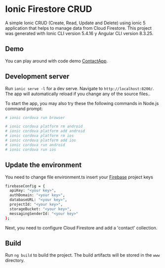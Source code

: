 # Ionic Firestore CRUD
A simple Ionic CRUD (Create, Read, Update and Delete) using ionic 5 application that helps to manage data from Cloud Firestore.
This project was generated with Ionic CLI version 5.4.16 y Angular CLI version 8.3.25.

## Demo
You can play around with code demo [ContactApp](https://stt-contactsapp.web.app).

## Development server
Run `ionic serve -l` for a dev serve. Navigate to `http://localhost:8200/`. The app will automatically reload if you change any of the source files..

To start the app, you may also try these the following commands in Node.js command prompt:
```sh
# ionic cordova run browser

# ionic cordova platform rm android
# ionic cordova platform add android
# ionic cordova platform rm ios
# ionic cordova platform add ios
# ionic cordova run android
# ionic cordova run ios
```

## Update the environment
You need to change file environment.ts insert your [Firebase](https://firebase.google.com/?hl=es) project keys
```sh
firebaseConfig = {
  apiKey: "<your key>",
  authDomain: "<your key>",
  databaseURL: "<your key>",
  projectId: "<your key>",
  storageBucket: "<your key>",
  messagingSenderId: "<your key>"
};
``` 
Next, you need to configure Cloud Firestore and add a 'contact' collection.

## Build
Run `ng build` to build the project. The build artifacts will be stored in the `www` directory.
